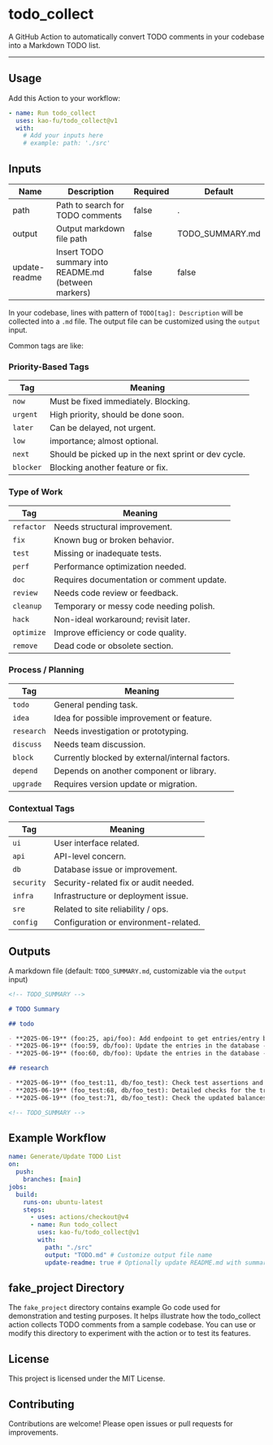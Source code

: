 # todo_collect

A GitHub Action to automatically convert TODO comments in your codebase into a Markdown TODO list.

---

## Usage

Add this Action to your workflow:

```yaml
- name: Run todo_collect
  uses: kao-fu/todo_collect@v1
  with:
    # Add your inputs here
    # example: path: './src'
```

## Inputs

| Name          | Description                                                                | Required | Default         |
| ------------- | -------------------------------------------------------------------------- | -------- | --------------- |
| path          | Path to search for TODO comments                                           | false    | .               |
| output        | Output markdown file path                                                  | false    | TODO_SUMMARY.md |
| update-readme | Insert TODO summary into README.md (between <!-- TODO_SUMMARY --> markers) | false    | false           |

In your codebase, lines with pattern of `TODO[tag]: Description` will be collected into a `.md` file. The output file can be customized using the `output` input.

Common tags are like:

### Priority-Based Tags

| Tag       | Meaning                                              |
| --------- | ---------------------------------------------------- |
| `now`     | Must be fixed immediately. Blocking.                 |
| `urgent`  | High priority, should be done soon.                  |
| `later`   | Can be delayed, not urgent.                          |
| `low`     | importance; almost optional.                         |
| `next`    | Should be picked up in the next sprint or dev cycle. |
| `blocker` | Blocking another feature or fix.                     |

### Type of Work

| Tag        | Meaning                                   |
| ---------- | ----------------------------------------- |
| `refactor` | Needs structural improvement.             |
| `fix`      | Known bug or broken behavior.             |
| `test`     | Missing or inadequate tests.              |
| `perf`     | Performance optimization needed.          |
| `doc`      | Requires documentation or comment update. |
| `review`   | Needs code review or feedback.            |
| `cleanup`  | Temporary or messy code needing polish.   |
| `hack`     | Non-ideal workaround; revisit later.      |
| `optimize` | Improve efficiency or code quality.       |
| `remove`   | Dead code or obsolete section.            |

### Process / Planning

| Tag        | Meaning                                         |
| ---------- | ----------------------------------------------- |
| `todo`     | General pending task.                           |
| `idea`     | Idea for possible improvement or feature.       |
| `research` | Needs investigation or prototyping.             |
| `discuss`  | Needs team discussion.                          |
| `block`    | Currently blocked by external/internal factors. |
| `depend`   | Depends on another component or library.        |
| `upgrade`  | Requires version update or migration.           |

### Contextual Tags

| Tag        | Meaning                               |
| ---------- | ------------------------------------- |
| `ui`       | User interface related.               |
| `api`      | API-level concern.                    |
| `db`       | Database issue or improvement.        |
| `security` | Security-related fix or audit needed. |
| `infra`    | Infrastructure or deployment issue.   |
| `sre`      | Related to site reliability / ops.    |
| `config`   | Configuration or environment-related. |

## Outputs

A markdown file (default: `TODO_SUMMARY.md`, customizable via the `output` input)

```markdown
<!-- TODO_SUMMARY -->

# TODO Summary

## todo

- **2025-06-19** (foo:25, api/foo): Add endpoint to get entries/entry by user ID
- **2025-06-19** (foo:59, db/foo): Update the entries in the database - PayAccount
- **2025-06-19** (foo:60, db/foo): Update the entries in the database - ReceiveAccount

## research

- **2025-06-19** (foo_test:11, db/foo_test): Check test assertions and error handling
- **2025-06-19** (foo_test:68, db/foo_test): Detailed checks for the transaction status and other fields
- **2025-06-19** (foo_test:71, db/foo_test): Check the updated balances after the transaction is written

<!-- TODO_SUMMARY -->
```

## Example Workflow

```yaml
name: Generate/Update TODO List
on:
  push:
    branches: [main]
jobs:
  build:
    runs-on: ubuntu-latest
    steps:
      - uses: actions/checkout@v4
      - name: Run todo_collect
        uses: kao-fu/todo_collect@v1
        with:
          path: "./src"
          output: "TODO.md" # Customize output file name
          update-readme: true # Optionally update README.md with summary
```

## fake_project Directory

The `fake_project` directory contains example Go code used for demonstration and testing purposes. It helps illustrate how the todo_collect action collects TODO comments from a sample codebase. You can use or modify this directory to experiment with the action or to test its features.

## License

This project is licensed under the MIT License.

## Contributing

Contributions are welcome! Please open issues or pull requests for improvements.

